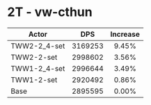 # 2T - vw-cthun
| Actor | DPS | Increase |
|---|:---:|:---:|
|TWW2-2_4-set|3169253|9.45%|
|TWW2-2-set|2998602|3.56%|
|TWW1-2_4-set|2996644|3.49%|
|TWW1-2-set|2920492|0.86%|
|Base|2895595|0.00%|
